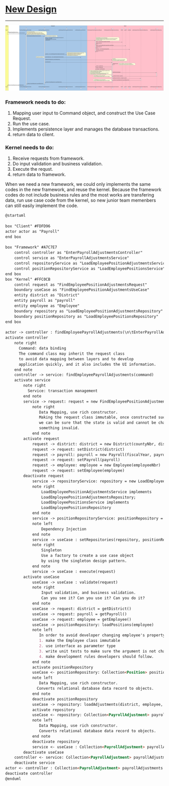 # [New Design](http://www.plantuml.com/plantuml/svg/lLTBR-Cs43utlsAG7ce3MQEFea7TRRjR9m62Fh3OR0u5Sg75iSqDHMh9aRtwzoKfYf8jArQDeZuaaZZVDu_vXgBUM6A6obnUN2prPxXSI86ABk7Bkvkxcnz_k60PQGFnhuNBTwmoMihB2rGS72B2xWpBSQVDiqE-lLvStrvVWFjbMf4pR_vBh4bk5Q69J6_vnz9IZehi8bbTxg4jcgt8y2NeGssoZpDOQ2j8c-gXm_27PlmsBwIk4D_vTQ7LAQOYshqVpPXuKg52dNv7er3wyjujlbxyTX3kfn8j1SexeLuAydrjMWUvrANYp5HGMbmmYsC87clJcW0L2Qg02qj6P7K0D_5cpwAewnuCulNUEaQ7mQ3nVX1asvGntMWBVa2JEdAQhakIkX65_UgNhZRdiEgMhQUooPDweW45-e8lT9upvo2h_p-fgNSZjeomuoOaeZGX6B7UKBW5YDWvS4OCbevDg7LS-x3n-CWjcRMGimg4sg0H1BJ1f9sm6b6aWMsru3LZpeh2CS8IQOUeGB8AZGLFwGmvRb7g8YATgHGPyyM3JwN8dcLr5IoTDoQjTgupMNAqmVVZlRjVQPC7m2mAWeSKkmAN6EeTf_bahMF2qq2HoXZHuM6_Zl7tqBWWmvHbMKZ4aR4rUkvesOqo_YAx3pDMT9vA-pCetC6umNH2oNIfgFfhQQxIOFcR9-NojXcJVoDpIt6A5fN4TFEXAj3PfMboiBe8Wpcdtutlz9zrfw-WjDuis_W6M3AbL_pi0EAidvrnNqGWyhmajlI1QPLXIu8SR9bbQEsgb4uPXumxPyiKBD6P6NJChDQe9Tz0OM7BfE1UJzvEQVAcsOQfDGOj7l9PdIDjV9121MZCOQY9KIifdwvryynrEBLbdgvYZvkzRtAyXrCOOaoQiKY9f45EXr2nxVFc8aOHHs8oHYxJCH4rX14tX4cwcwUh656Z-qbNcMCyzu0jYkD0kte3sNkRppkFOeJZtksJiUCqaW-4Cy7mP3H3x_tsqoZekIuxZeQ7fr_quOFFl5qQquINIYznrQ_y3HQeEAgiWdlr4JDFycyYJuUX8C0Keq0xQLLpTII9qTfu46ejaRJghJnQ10OhbeMYa8RCe1Su2pjovgFIIvzJ3xcid4cp7Tl60N2qOgsWO4HerEpCEk1dp4h2IPopQN_3ZBPTgeJlKjKxE6kvHXVjNXKbHRYlUtsiMFgaqThEmgm7NJ05bIx18eAWNzDzQVVlkVQt9slKJInciVSYM7UsyEb9OBjrhzD6EmBMsM3NxJOv3EpBTGvICvx6BEsm8-ViNe4s74qwB3OdGJJrAzcBiU7yoa9X_19LlbCbzbxztymWPyyOvDjaStYSECHyEwjRg0ZDYjMVL0KpB4VoSLL53_7T37P6UBqgGK1eoG9fxpaTEH2OMPT-VmHXVVhD0QEdg-zZo37l036bHDjMmeBTw59oMBckwjs8-KiJrM_OqTQ-VdMqjGldhzxwNZSTRZLWHtJuh2FXGgij6h9WK8PPP39yGYoPnN3X5Z9jE92E-vWTKHAEuulI3ig1phlV1ysiNYLzfYFHz7WppCacc87Y7twTk2uSFleFs_75_zcCWQB4DuWhIghFsINf-ejilGz3voUwFCzDrqKaYf_uZhdZvmnsZiS-uj-WucKk_m40)
------------------------------------------
![New Design](../img/cleanArchitecture/design.svg)
### Framework needs to do:
1. Mapping user input to Command object, and construct the Use Case Request.
2. Run the use case.
3. Implements persistence layer and manages the database transactions.
4. return data to client.

### Kernel needs to do:
1. Receive requests from framework.
2. Do input validation and business validation.
3. Execute the requst.
4. return data to framework.

When we need a new framework, we could only implements the same codes in the new framework, and reuse the kernel. Because the framework codes do not include business rules and the most works are transfering data, run use case code from the kernel, so new junior team memenbers can still easily implement the code.

~~~md
@startuml

box "Client" #FDFD96
actor actor as "Payroll"
end box

box "Framework" #A7C7E7
    control controller as "EnterPayrollAdjustmentsController"
    control service as "EnterPayrollAdjustmentsService"
    control repositoryService as "LoadEmployeePositionAdjustmentsService"
    control positionRepositoryService as "LoadEmployeePositionsService"
end box
box "Kernel" #FFC0CB
    control request as "FindEmployeePositionAdjustmentsRequest"
    boundary useCase as "FindEmployeePositionAdjustmentsUseCase"
    entity district as "District"
    entity payroll as "payroll"
    entity employee as "Employee"
    boundary repository as "LoadEmployeePositionAdjustmentsRepository"
    boundary positionRepository as "LoadEmployeePositionsRepository"
end box

actor -> controller : findEmployeePayrollAdjustments(\n\tEnterPayrollAdjustmentsFindCommand command\n)
activate controller
    note right
      Command: data binding
      The command class may inherit the request class
      to avoid data mapping between layers and to develop
      application quickly, and it also includes the UI information.
    end note
    controller -> service: findEmployeePayrollAdjustments(command)
    activate service
        note right
          Service: transaction management
        end note
        service -> request: request = new FindEmployeePositionAdjustmentsRequest(\ncountyNbr, districtNbr,\n fiscalYear, payrollCyle, payrollType,\n employeeNbr)
            note right
               Data Mapping, use rich constructor.
               Making the request class immutable, once constructed successfully,
               we can be sure that the state is valid and cannot be changed to 
               something invalid.
            end note
        activate request
            request -> district: district = new District(countyNbr, districtNbr) 
            request -> request: setDistrict(district)
            request -> payroll: payroll = new Payroll(fiscalYear, payrollCyle, payrollType)
            request -> request: setPayroll(payroll)
            request -> employee: employee = new Employee(employeeNbr)
            request -> request: setEmployee(employee)
        deactivate request
            service -> repositoryService: repository = new LoadEmployeePositionAdjustmentsService()
            note right
                LoadEmployeePositionAdjustmentsService implements
                LoadEmployeePositionAdjustmentsRepository;
                LoadEmployeePositionsService implements
                LoadEmployeePositionsRepository
            end note
            service -> positionRepositoryService: positionRepository = new LoadEmployeePositionsService()
            note left
                Dependency Injection
            end note
            service -> useCase : setRepositories(repository, positionRepository)
            note right
                Singleton
                Use a factory to create a use case object
                by using the singleton design pattern.
            end note
            service -> useCase : execute(request)
        activate useCase
            useCase -> useCase : validate(request)
            note right
                Input validation, and business validation.
                Can you see it? Can you use it? Can you do it?
            end note
            useCase -> request: district = getDistrict()
            useCase -> request: payroll = getPayroll()
            useCase -> request: employee = getEmployee()
            useCase -> positionRepository: loadPositions(employee)
            note left
               In order to avoid developer changing employee's property value,
               1. make the Employee class immutable
               2. use interface as parameter type
               3. write unit tests to make sure the argument is not changed.
               4. make development rules developers should follow.
            end note
            activate positionRepository
            useCase <- positionRepository: Collection<Position> positions
            note left
               Data Mapping, use rich constructor.
              Converts relational database data record to objects.
            end note
            deactivate positionRepository
            useCase -> repository: loadAdjustments(district, employee, payroll)
            activate repository
            useCase <- repository: Collection<PayrollAdjustment> payrollAdjustments
            note left
               Data Mapping, use rich constructor.
	           Converts relational database data record to objects.
            end note
            deactivate repository
            service <- useCase : Collection<PayrollAdjustment> payrollAdjustments
        deactivate useCase
    controller <- service: Collection<PayrollAdjustment> payrollAdjustments
    deactivate service
actor <- controller : Collection<PayrollAdjustment> payrollAdjustments
deactivate controller
@enduml
~~~